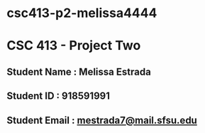 # csc413-p2-melissa4444

# CSC 413 - Project Two

## Student Name  : Melissa Estrada

## Student ID    :  918591991

## Student Email : mestrada7@mail.sfsu.edu

